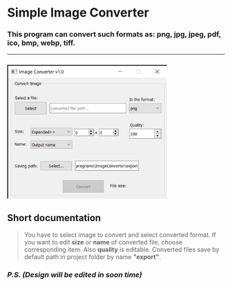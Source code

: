 # Simple Image Converter
### This program can convert such formats as: __png, jpg, jpeg, pdf, ico, bmp, webp, tiff.__
___
<img src="images/program.jpg" width="370" style="margin-top: 10px">

## Short documentation
> You have to select image to convert and select converted format. If you want to edit __size__ or __name__ of converted file, choose corresponding item. Also __quality__ is editable. Converted files save by default path in project folder by name __"export"__.

### _P.S. (Design will be edited in soon time)_